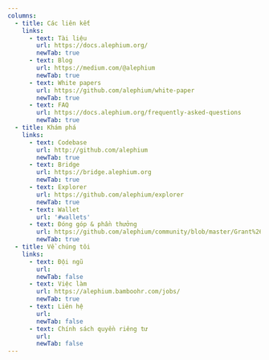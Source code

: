 ```yaml
---
columns:
  - title: Các liên kết
    links:
      - text: Tài liệu
        url: https://docs.alephium.org/
        newTab: true
      - text: Blog
        url: https://medium.com/@alephium
        newTab: true
      - text: White papers
        url: https://github.com/alephium/white-paper
        newTab: true
      - text: FAQ
        url: https://docs.alephium.org/frequently-asked-questions
        newTab: true
  - title: Khám phá
    links:
      - text: Codebase
        url: http://github.com/alephium
        newTab: true
      - text: Bridge
        url: https://bridge.alephium.org
        newTab: true
      - text: Explorer
        url: https://github.com/alephium/explorer
        newTab: true
      - text: Wallet
        url: '#wallets'
      - text: Đóng góp & phần thưởng
        url: https://github.com/alephium/community/blob/master/Grant%26RewardProgram.md
        newTab: true
  - title: Về chúng tôi
    links:
      - text: Đội ngũ
        url:
        newTab: false
      - text: Việc làm
        url: https://alephium.bamboohr.com/jobs/
        newTab: true
      - text: Liên hệ
        url:
        newTab: false
      - text: Chính sách quyền riêng tư
        url:
        newTab: false
---
```


